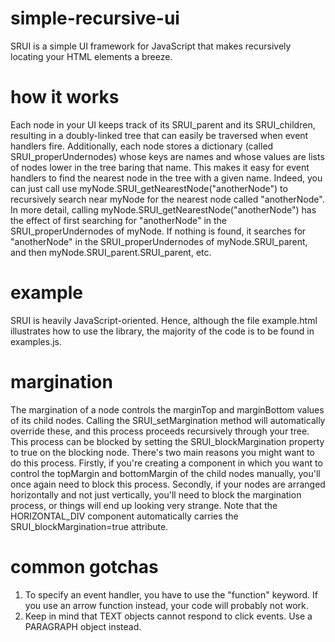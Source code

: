 # simple-recursive-ui
SRUI is a simple UI framework for JavaScript that makes recursively locating your HTML elements a breeze.

# how it works
Each node in your UI keeps track of its SRUI_parent and its SRUI_children, resulting in a doubly-linked tree that can easily be traversed when event handlers fire. Additionally, each node stores a dictionary (called SRUI_properUndernodes) whose keys are names and whose values are lists of nodes lower in the tree baring that name. This makes it easy for event handlers to find the nearest node in the tree with a given name. Indeed, you can just call use myNode.SRUI_getNearestNode("anotherNode") to recursively search near myNode for the nearest node called "anotherNode". In more detail, calling myNode.SRUI_getNearestNode("anotherNode") has the effect of first searching for "anotherNode" in the SRUI_properUndernodes of myNode. If nothing is found, it searches for "anotherNode" in the SRUI_properUndernodes of myNode.SRUI_parent, and then myNode.SRUI_parent.SRUI_parent, etc.

# example
SRUI is heavily JavaScript-oriented. Hence, although the file example.html illustrates how to use the library, the majority of the code is to be found in examples.js.

# margination
The margination of a node controls the marginTop and marginBottom values of its child nodes. Calling the SRUI_setMargination method will automatically override these, and this process proceeds recursively through your tree. This process can be blocked by setting the SRUI_blockMargination property to true on the blocking node. There's two main reasons you might want to do this process. Firstly, if you're creating a component in which you want to control the topMargin and bottomMargin of the child nodes manually, you'll once again need to block this process. Secondly, if your nodes are arranged horizontally and not just vertically, you'll need to block the margination process, or things will end up looking very strange. Note that the HORIZONTAL_DIV component automatically carries the SRUI_blockMargination=true attribute.

# common gotchas
1. To specify an event handler, you have to use the "function" keyword. If you use an arrow function instead, your code will probably not work.
2. Keep in mind that TEXT objects cannot respond to click events. Use a PARAGRAPH object instead.